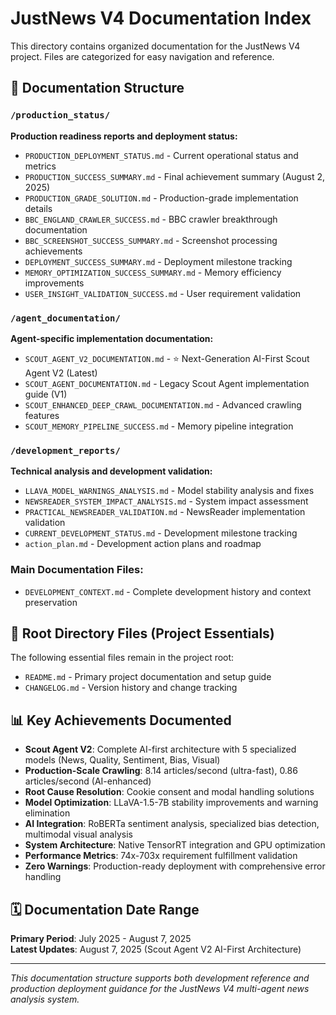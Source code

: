 # JustNews V4 Documentation Index

This directory contains organized documentation for the JustNews V4 project. Files are categorized for easy navigation and reference.

## 📁 Documentation Structure

### `/production_status/`
**Production readiness reports and deployment status:**
- `PRODUCTION_DEPLOYMENT_STATUS.md` - Current operational status and metrics
- `PRODUCTION_SUCCESS_SUMMARY.md` - Final achievement summary (August 2, 2025)
- `PRODUCTION_GRADE_SOLUTION.md` - Production-grade implementation details
- `BBC_ENGLAND_CRAWLER_SUCCESS.md` - BBC crawler breakthrough documentation
- `BBC_SCREENSHOT_SUCCESS_SUMMARY.md` - Screenshot processing achievements
- `DEPLOYMENT_SUCCESS_SUMMARY.md` - Deployment milestone tracking
- `MEMORY_OPTIMIZATION_SUCCESS_SUMMARY.md` - Memory efficiency improvements
- `USER_INSIGHT_VALIDATION_SUCCESS.md` - User requirement validation

### `/agent_documentation/`
**Agent-specific implementation documentation:**
- `SCOUT_AGENT_V2_DOCUMENTATION.md` - ⭐ Next-Generation AI-First Scout Agent V2 (Latest)
- `SCOUT_AGENT_DOCUMENTATION.md` - Legacy Scout Agent implementation guide (V1)
- `SCOUT_ENHANCED_DEEP_CRAWL_DOCUMENTATION.md` - Advanced crawling features
- `SCOUT_MEMORY_PIPELINE_SUCCESS.md` - Memory pipeline integration

### `/development_reports/`
**Technical analysis and development validation:**
- `LLAVA_MODEL_WARNINGS_ANALYSIS.md` - Model stability analysis and fixes
- `NEWSREADER_SYSTEM_IMPACT_ANALYSIS.md` - System impact assessment
- `PRACTICAL_NEWSREADER_VALIDATION.md` - NewsReader implementation validation
- `CURRENT_DEVELOPMENT_STATUS.md` - Development milestone tracking
- `action_plan.md` - Development action plans and roadmap

### **Main Documentation Files:**
- `DEVELOPMENT_CONTEXT.md` - Complete development history and context preservation

## 🔗 Root Directory Files (Project Essentials)
The following essential files remain in the project root:
- `README.md` - Primary project documentation and setup guide
- `CHANGELOG.md` - Version history and change tracking

## 📊 Key Achievements Documented
- **Scout Agent V2**: Complete AI-first architecture with 5 specialized models (News, Quality, Sentiment, Bias, Visual)
- **Production-Scale Crawling**: 8.14 articles/second (ultra-fast), 0.86 articles/second (AI-enhanced)
- **Root Cause Resolution**: Cookie consent and modal handling solutions
- **Model Optimization**: LLaVA-1.5-7B stability improvements and warning elimination
- **AI Integration**: RoBERTa sentiment analysis, specialized bias detection, multimodal visual analysis
- **System Architecture**: Native TensorRT integration and GPU optimization
- **Performance Metrics**: 74x-703x requirement fulfillment validation
- **Zero Warnings**: Production-ready deployment with comprehensive error handling

## 🗓️ Documentation Date Range
**Primary Period**: July 2025 - August 7, 2025  
**Latest Updates**: August 7, 2025 (Scout Agent V2 AI-First Architecture)

---

*This documentation structure supports both development reference and production deployment guidance for the JustNews V4 multi-agent news analysis system.*
